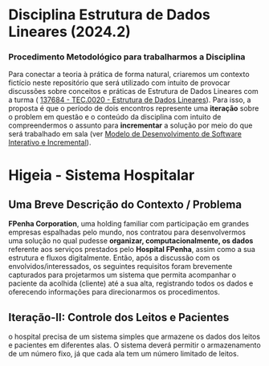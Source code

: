# Disciplina Estrutura de Dados Lineares (2024.2)

### Procedimento Metodológico para trabalharmos a Disciplina

Para conectar a teoria à prática de forma natural, criaremos um contexto fictício neste repositório que será utilizado com intuito de provocar discussões sobre conceitos e práticas de Estrutura de Dados Lineares com a turma ( [137684 - TEC.0020 - Estrutura de Dados Lineares](https://suap.ifrn.edu.br/edu/meu_diario/137684/1/)). Para isso, a proposta é que o período de dois encontros represente uma **iteração** sobre o problem em questão e o conteúdo da disciplina com intuito de compreendermos o assunto para **incrementar** a solução por meio do que será trabalhado em sala (ver [Modelo de Desenvolvimento de Software Interativo e Incremental](https://pt.wikipedia.org/wiki/Desenvolvimento_iterativo_e_incremental)). 

# Higeia - Sistema Hospitalar

## Uma Breve Descrição do Contexto / Problema

**FPenha Corporation**, uma holding familiar com participação em grandes empresas espalhadas pelo mundo, nos contratou para desenvolvermos uma solução no qual pudesse **organizar, computacionalmente, os dados** referente aos serviços prestados pelo **Hospital FPenha**, assim como a sua estrutura e fluxos digitalmente. Então, após a discussão com os envolvidos/interessados, os seguintes requisitos foram brevemente capturados para projetarmos um sistema que permita acompanhar o paciente da acolhida (cliente) até a sua alta, registrando todos os dados e oferecendo informações para direcionarmos os procedimentos.

## Iteração-II: Controle dos Leitos e Pacientes

o hospital precisa de um sistema simples que armazene os dados dos leitos e pacientes em diferentes alas. O sistema deverá permitir o armazenamento de um número fixo, já que cada ala tem um número limitado de leitos.
